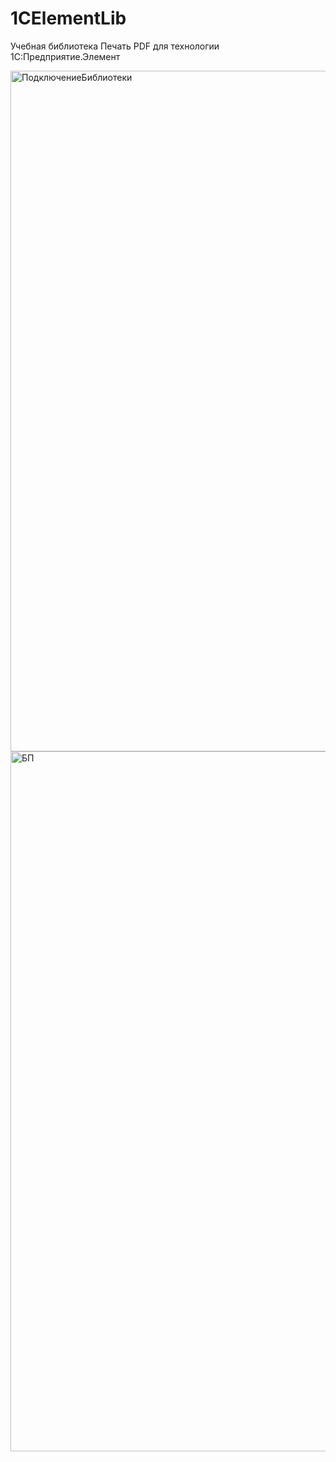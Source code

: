 # 1CElementLib
Учебная библиотека Печать PDF для технологии 1С:Предприятие.Элемент

<img width="1089" alt="ПодключениеБиблиотеки" src="https://github.com/KistanovSerhii/1CElementLib/assets/28355711/f0dee26b-85c7-4d20-9e6b-0f3443fee09d">

<img width="1120" alt="БП" src="https://github.com/KistanovSerhii/1CElementLib/assets/28355711/bdda74d7-28de-48ea-86ac-8dd930422cb7">
